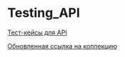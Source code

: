 # Testing_API

[Тест-кейсы для API](https://github.com/VeraChernyavskaya/Testing_API/blob/main/Chernyavskaya_Test-case_API.pdf)

[Обновленная ссылка на коллекцию](https://chernyavskayateam.postman.co/workspace/Team-Workspace~7b679996-1004-4596-870a-11baacb97b94/collection/38465618-dc935b24-eaea-42bb-9319-95b7ce317e7b?action=share&creator=38465618)

